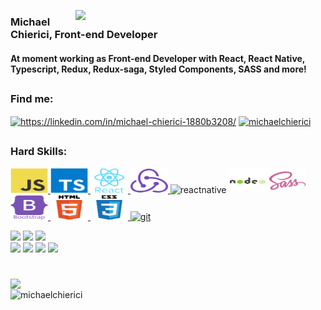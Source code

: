 <img align="right" src="https://user-images.githubusercontent.com/78627567/168427335-c142e66d-f7d3-43a8-9d24-8858ef890723.svg" width="400"  > </img>
<h3 align="left">Michael Chierici, Front-end Developer</h3> 
<h4 align="left">At moment working as Front-end Developer with React, React Native, Typescript, Redux, Redux-saga, Styled Components, SASS and more! </h4>

##
<h3 align="left">Find me:</h3>

<p align="left">
<a href="https://linkedin.com/in/michael-chierici-1880b3208/" target="blank"><img align="center" src="https://raw.githubusercontent.com/rahuldkjain/github-profile-readme-generator/master/src/images/icons/Social/linked-in-alt.svg" alt="https://linkedin.com/in/michael-chierici-1880b3208/" height="30" width="40" /></a>
<a href="https://instagram.com/michaelchierici" target="blank"><img align="center" src="https://raw.githubusercontent.com/rahuldkjain/github-profile-readme-generator/master/src/images/icons/Social/instagram.svg" alt="michaelchierici" height="30" width="40" /></a>

 ##
<h3 align="left">Hard Skills:</h3>
<a href="https://developer.mozilla.org/en-US/docs/Web/JavaScript" target="_blank" rel="noreferrer"> <img src="https://raw.githubusercontent.com/devicons/devicon/master/icons/javascript/javascript-original.svg" alt="javascript" width="60"" height="40"/> <a href="https://www.typescriptlang.org/" target="_blank" rel="noreferrer"> <img src="https://raw.githubusercontent.com/devicons/devicon/master/icons/typescript/typescript-original.svg" alt="typescript" width="60" height="40"/> </a> 
<a href="https://reactjs.org/" target="_blank" rel="noreferrer"> <img src="https://raw.githubusercontent.com/devicons/devicon/master/icons/react/react-original-wordmark.svg" alt="react" width="60" height="40"/> </a>  
<a href="https://redux.js.org" target="_blank" rel="noreferrer"> <img src="https://raw.githubusercontent.com/devicons/devicon/master/icons/redux/redux-original.svg" alt="redux" width="60"height="40"/> </a>
<span> <img src="https://reactnative.dev/img/header_logo.svg" alt="reactnative" width="35" height="35"/>
</span>
<span>
<img src="https://raw.githubusercontent.com/devicons/devicon/master/icons/nodejs/nodejs-original-wordmark.svg" alt="nodejs" width="60" height="40"/>
</span>
<a href="https://sass-lang.com" target="_blank" rel="noreferrer"> <img src="https://raw.githubusercontent.com/devicons/devicon/master/icons/sass/sass-original.svg" alt="sass" width="60" height="40"/> </a> <a href="https://getbootstrap.com" target="_blank" rel="noreferrer"> <img src="https://raw.githubusercontent.com/devicons/devicon/master/icons/bootstrap/bootstrap-plain-wordmark.svg" alt="bootstrap" width="60" height="40"/> </a>  <a href="https://www.w3.org/html/" target="_blank" rel="noreferrer"> <img src="https://raw.githubusercontent.com/devicons/devicon/master/icons/html5/html5-original-wordmark.svg" alt="html5" width="60" height="40"/> </a>  </a> <a href="https://www.w3schools.com/css/" target="_blank" rel="noreferrer"> <img src="https://raw.githubusercontent.com/devicons/devicon/master/icons/css3/css3-original-wordmark.svg" alt="css3" width="60"height="40"/> </a> <a href="https://git-scm.com/" target="_blank" rel="noreferrer"> <img src="https://www.vectorlogo.zone/logos/git-scm/git-scm-icon.svg" alt="git" width="40" height="30"/> </a> <a  href="https://www.postgresql.org" target="_blank" rel="noreferrer"> </p>
<a href="https://user-images.githubusercontent.com/78627567/168427335-c142e66d-f7d3-43a8-9d24-8858ef890723.svg" target="_blank" rel="noreferrer"> </a> 

 <div> 
<img src="https://img.shields.io/badge/styledcomponents-DB7093.svg?style=for-the-badge&logo=styled-components&logoColor=white" />
<img src="https://img.shields.io/badge/ReduxSaga-999999.svg?style=for-the-badge&logo=Redux-Saga&logoColor=white" />
<img src="https://img.shields.io/badge/Insomnia-4000BF.svg?style=for-the-badge&logo=Insomnia&logoColor=white" />
</br>
<img src="https://img.shields.io/badge/Expo-000020.svg?style=for-the-badge&logo=Expo&logoColor=white" />
<img src="https://img.shields.io/badge/MUI-007FFF.svg?style=for-the-badge&logo=MUI&logoColor=white" />
<img src="https://img.shields.io/badge/Yarn-2C8EBB.svg?style=for-the-badge&logo=Yarn&logoColor=white" />
<img src="https://img.shields.io/badge/npm-CB3837.svg?style=for-the-badge&logo=npm&logoColor=white" />
</div>


#

  <p >&nbsp; <img  align="left" src="https://github-readme-stats.vercel.app/api?username=michaelchierici&theme=algolia" width="380" > </img>
 <img align="left" src="https://github-readme-streak-stats.herokuapp.com/?user=michaelchierici&theme=algolia" alt="michaelchierici" width="380" /></p>
  
  
  




<!---
michaelchierici/michaelchierici is a ✨ special ✨ repository because its `README.md` (this file) appears on your GitHub profile.
You can click the Preview link to take a look at your changes.
--->
